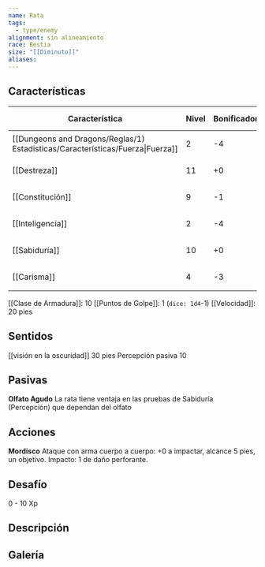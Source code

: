 ```yaml
---
name: Rata
tags:
  - type/enemy
alignment: sin alineamiento
race: Bestia
size: "[[Diminuto]]"
aliases:
---
```


## Características

| Característica                                                                 | Nivel | Bonificador | Lanzar dado      |
| ------------------------------------------------------------------------------ | ----- | ----------- | ---------------- |
| [[Dungeons and Dragons/Reglas/1) Estadisticas/Características/Fuerza\|Fuerza]] | 2     | -4          | `dice: 1d20 + 0` |
| [[Destreza]]                                                                   | 11    | +0          | `dice: 1d20 + 0` |
| [[Constitución]]                                                               | 9     | -1          | `dice: 1d20 + 0` |
| [[Inteligencia]]                                                               | 2     | -4          | `dice: 1d20 + 0` |
| [[Sabiduría]]                                                                  | 10    | +0          | `dice: 1d20 + 0` |
| [[Carisma]]                                                                    | 4     | -3          | `dice: 1d20 + 0` |

[[Clase de Armadura]]: 10
[[Puntos de Golpe]]: 1 (`dice: 1d4`-1)
[[Velocidad]]: 20 pies

## Sentidos

[[visión en la oscuridad]] 30 pies
Percepción pasiva 10

## Pasivas

**Olfato Agudo**
La rata tiene ventaja en las pruebas de Sabiduría (Percepción) que dependan del olfato

## Acciones

**Mordisco**
Ataque con arma cuerpo a cuerpo: +0 a impactar, alcance 5 pies, un objetivo.
Impacto: 1 de daño perforante.

## Desafío

0 - 10 Xp

## Descripción


## Galería


